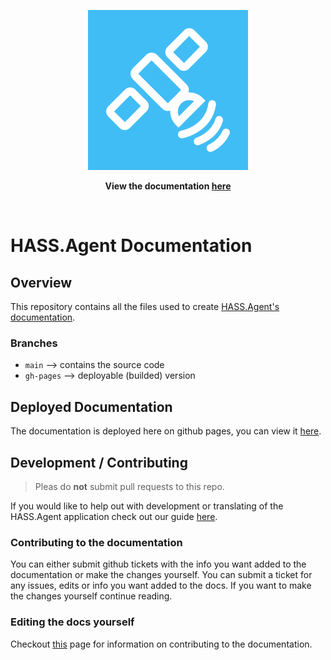 <p align="center">
  <a href="https://github.com/LAB02-Research/HASS.Agent">
    <img src="https://raw.githubusercontent.com/LAB02-Research/HASS.Agent/08310c474780107f63053cf02ce52f80e49408cb/images/logo_256.png"  alt="HASS.Agent" class="logo" />
  </a>
</p>
<p align="center">
  <strong>
    View the documentation 
    <a href="https://hass-agent-beta.github.io/">here</a>
  </strong>
</p>
<br clear="left" />

# HASS.Agent Documentation

## Overview

This repository contains all the files used to create [HASS.Agent's documentation](https://hass-agent-beta.github.io/).

### Branches

- `main` --> contains the source code
- `gh-pages` --> deployable (builded) version

## Deployed Documentation

The documentation is deployed here on github pages, you can view it [here](https://hass-agent-beta.github.io/).

## Development / Contributing

> Pleas do **not** submit pull requests to this repo.

If you would like to help out with development or translating of the HASS.Agent application check out our guide [here](https://hass-agent-beta.github.io/help/).

### Contributing to the documentation

You can either submit github tickets with the info you want added to the documentation or make the changes yourself. You can submit a ticket for any issues, edits or info you want added to the docs. If you want to make the changes yourself continue reading.

### Editing the docs yourself

Checkout [this](https://hass-agent-beta.github.io/help/documentation) page for information on contributing to the documentation.
